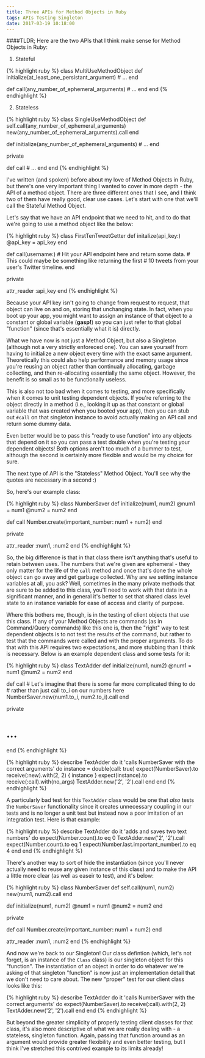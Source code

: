 ```yaml
---
title: Three APIs for Method Objects in Ruby
tags: APIs Testing Singleton 
date: 2017-03-19 10:18:00
---
```

####TLDR;
Here are the two APIs that I think make sense for Method Objects in Ruby:

1) Stateful

{% highlight ruby %}
class MultiUseMethodObject
  def initialize(at_least_one_persistant_argument)
    # ...
  end
  
  def call(any_number_of_ephemeral_arguments)
    # ...
  end
end
{% endhighlight %}

2) Stateless

{% highlight ruby %}
class SingleUseMethodObject
  def self.call(any_number_of_ephemeral_arguments)
    new(any_number_of_ephemeral_arguments).call
  end
  
  def initialize(any_number_of_ephemeral_arguments)
    # ...
  end
  
  private
  
  def call
    # ...
  end
end
{% endhighlight %}

I've written (and spoken) before about my love of Method Objects in Ruby, but there's one very important thing I wanted to cover in more depth - the API of a method object. There are three different ones that I see, and I think two of them have really good, clear use cases. Let's start with one that we'll call the Stateful Method Object.

Let's say that we have an API endpoint that we need to hit, and to do that we're going to use a method object like the below:

{% highlight ruby %}
class FirstTenTweetGetter
  def initalize(api_key:)
    @api_key = api_key
  end
  
  def call(username:)
    # Hit your API endpoint here and return some data.
    # This could maybe be something like returning the first
    # 10 tweets from your user's Twitter timeline.
  end
  
  private
  
  attr_reader :api_key
end
{% endhighlight %}

Because your API key isn't going to change from request to request, that object can live on and on, storing that unchanging state. In fact, when you boot up your app, you might want to assign an instance of that object to a constant or global variable (__gasp!__) so you can just refer to that global "function" (since that's essentially what it is) directly.

What we have now is not just a Method Object, but also a Singleton (although not a very strictly enforeced one). You can save yourself from having to initialize a new object every time with the exact same argument. Theoretically this could also help performance and memory usage since you're reusing an object rather than continually allocating, garbage collecting, and then re-allocating essentially the same object. However, the benefit is so small as to be functionally useless.

This is also not too bad when it comes to testing, and more specifically when it comes to unit testing dependent objects. If you're referring to the object directly in a method (i.e., looking it up as that constant or global variable that was created when you booted your app), then you can stub out `#call` on that singleton instance to avoid actually making an API call and return some dummy data.

Even better would be to pass this "ready to use function" into any objects that depend on it so you can pass a test double when you're testing your dependent objects! Both options aren't too much of a bummer to test, although the second is certainly more flexible and would be my choice for sure.

The next type of API is the "Stateless" Method Object. You'll see why the quotes are necessary in a second :)

So, here's our example class:

{% highlight ruby %}
class NumberSaver
  def initialize(num1, num2)
    @num1 = num1
    @num2 = num2
  end
  
  def call
    Number.create(important_number: num1 + num2)
  end
  
  private
  
  attr_reader :num1, :num2
end
{% endhighlight %}

So, the big difference is that in that class there isn't anything that's useful to retain between uses. The numbers that we're given are ephemeral - they only matter for the life of the `call` method and once that's done the whole object can go away and get garbage collected. Why are we setting instance variables at all, you ask? Well, sometimes in the many private methods that are sure to be added to this class, you'll need to work with that data in a significant manner, and in general it's better to set that shared class level state to an instance variable for ease of access and clarity of purpose.

Where this bothers me, though, is in the testing of client objects that use this class. If any of your Method Objects are commands (as in Command/Query commands) like this one is, then the "right" way to test dependent objects is to not test the results of the command, but rather to test that the commands were called and with the proper arguments. To do that with this API requires two expectations, and more stubbing than I think is necessary. Below is an example dependent class and some tests for it:

{% highlight ruby %}
class TextAdder
  def initialize(num1, num2)
    @num1 = num1
    @num2 = num2
  end
  
  def call
    # Let's imagine that there is some far more complicated thing to do
    # rather than just call to_i on our numbers here
    NumberSaver.new(num1.to_i, num2.to_i).call
  end
  
  private
  
  # ...
end
{% endhighlight %}

{% highlight ruby %}
describe TextAdder do
  it 'calls NumberSaver with the correct arguments' do
    instance = double(call: true)
    expect(NumberSaver).to receive(:new).with(2, 2) { instance }
    expect(instance).to receive(:call).with(no_args)
    TextAdder.new('2', '2').call
  end
end
{% endhighlight %}

A particularly bad test for this `TextAdder` class would be one that _also_ tests the `NumberSaver` functionality since it creates unnecessary coupling in our tests and is no longer a unit test but instead now a poor imitation of an integration test. Here is that example:

{% highlight ruby %}
describe TextAdder do
  it 'adds and saves two text numbers' do
    expect(Number.count).to eq 0
    TextAdder.new('2', '2').call
    expect(Number.count).to eq 1
    expect(Number.last.important_number).to eq 4
  end
end
{% endhighlight %}

There's another way to sort of hide the instantiation (since you'll never actually need to reuse any given instance of this class) and to make the API a little more clear (as well as easeir to test), and it's below:

{% highlight ruby %}
class NumberSaver
  def self.call(num1, num2)
    new(num1, num2).call
  end
  
  def initialize(num1, num2)
    @num1 = num1
    @num2 = num2
  end
  
  private
  
  def call
    Number.create(important_number: num1 + num2)
  end
  
  attr_reader :num1, :num2
end
{% endhighlight %}

And now we're back to our Singleton! Our class defintion (which, let's not forget, is an instance of the `Class` class) is our singleton object for this "function". The instantiation of an object in order to do whatever we're asking of that singleton "function" is now just an implementation detail that we don't need to care about. The new "proper" test for our client class looks like this:

{% highlight ruby %}
describe TextAdder do
  it 'calls NumberSaver with the correct arguments' do
    expect(NumberSaver).to receive(:call).with(2, 2)
    TextAdder.new('2', '2').call
  end
end
{% endhighlight %}

But beyond the greater simplicity of properly testing client classes for that class, it's also more descriptive of what we are really dealing with - a stateless, singleton function. Again, passing that function around as an argument would provide greater flexibility and even better testing, but I think I've stretched this contrived example to its limits already!
